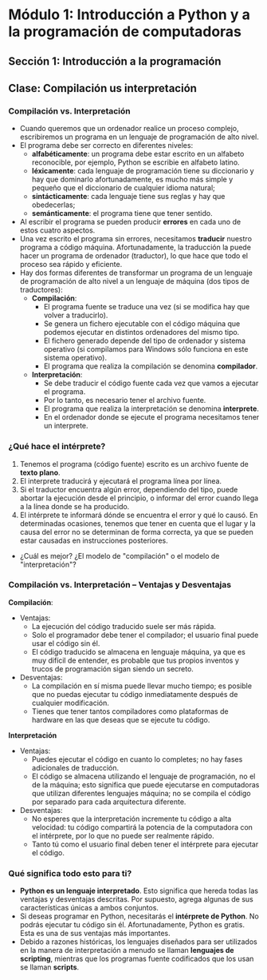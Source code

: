 # Módulo 1: Introducción a Python y a la programación de computadoras
## Sección 1: Introducción a la programación
## Clase: Compilación us interpretación

### Compilación vs. Interpretación

* Cuando queremos que un ordenador realice un proceso complejo, escribiremos un programa en un lenguaje de programación de alto nivel.
* El programa debe ser correcto en diferentes niveles:
    * **alfabéticamente**: un programa debe estar escrito en un alfabeto reconocible, por ejemplo, Python se escribie en alfabeto latino.
    * **léxicamente**: cada lenguaje de programación tiene su diccionario y hay que dominarlo afortunadamente, es mucho más simple y pequeño que el diccionario de cualquier idioma natural;
    * **sintácticamente**: cada lenguaje tiene sus reglas y hay que obedecerlas;
    * **semánticamente**:  el programa tiene que tener sentido.
* Al escribir el programa se pueden producir **errores** en cada uno de estos cuatro aspectos.
* Una vez escrito el programa sin errores, necesitamos **traducir** nuestro programa a código máquina. Afortunadamente, la traducción la puede hacer un programa de ordenador (traductor), lo que hace que todo el proceso sea rápido y eficiente. 
* Hay dos formas diferentes de transformar un programa de un lenguaje de programación de alto nivel a un lenguaje de máquina (dos tipos de traductores):
    * **Compilación**: 
        * El programa fuente se traduce una vez (si se modifica hay que volver a traducirlo). 
        * Se genera un fichero ejecutable con el código máquina que podemos ejecutar en distintos ordenadores del mismo tipo. 
        * El fichero generado depende del tipo de ordenador y sistema operativo (si compilamos para Windows sólo funciona en este sistema operativo).
        * El programa que realiza la compilación se denomina **compilador**.
    * **Interpretación**: 
        * Se debe traducir el código fuente cada vez que vamos a ejecutar el programa.
        * Por lo tanto, es necesario tener el archivo fuente.
        * El programa que realiza la interpretación se denomina **interprete**.
        * En el ordenador donde se ejecute el programa necesitamos tener un interprete.

### ¿Qué hace el intérprete?

1. Tenemos el programa (código fuente) escrito es un archivo fuente de **texto plano**.
2. El interprete traducirá y ejecutará el programa línea por línea.
3. Si el traductor encuentra algún error, dependiendo del tipo, puede abortar la ejecución desde el principio, o informar del error cuando llega a la línea donde se ha producido.
4. El intérprete te informará dónde se encuentra el error y qué lo causó. En determinadas ocasiones, tenemos que tener en cuenta que el lugar y la causa del error no se determinan de forma correcta, ya que se pueden estar causadas en instrucciones posteriores.

* ¿Cuál es mejor? ¿El modelo de "compilación" o el modelo de "interpretación"?

### Compilación vs. Interpretación – Ventajas y Desventajas

**Compilación**:
* Ventajas:
    * La ejecución del código traducido suele ser más rápida.
    * Solo el programador debe tener el compilador; el usuario final puede usar el código sin él.
    * El código traducido se almacena en lenguaje máquina, ya que es muy difícil de entender, es probable que tus propios inventos y trucos de programación sigan siendo un secreto.
* Desventajas:
    * La compilación en sí misma puede llevar mucho tiempo; es posible que no puedas ejecutar tu código inmediatamente después de cualquier modificación.
    * Tienes que tener tantos compiladores como plataformas de hardware en las que deseas que se ejecute tu código.

**Interpretación**
* Ventajas:
    * Puedes ejecutar el código en cuanto lo completes; no hay fases adicionales de traducción.
    * El código se almacena utilizando el lenguaje de programación, no el de la máquina; esto significa que puede ejecutarse en computadoras que utilizan diferentes lenguajes máquina; no se compila el código por separado para cada arquitectura diferente.
* Desventajas:
    * No esperes que la interpretación incremente tu código a alta velocidad: tu código compartirá la potencia de la computadora con el intérprete, por lo que no puede ser realmente rápido.
    * Tanto tú como el usuario final deben tener el intérprete para ejecutar el código.

### Qué significa todo esto para ti?

* **Python es un lenguaje interpretado**. Esto significa que hereda todas las ventajas y desventajas descritas. Por supuesto, agrega algunas de sus características únicas a ambos conjuntos.
* Si deseas programar en Python, necesitarás el **intérprete de Python**. No podrás ejecutar tu código sin él. Afortunadamente, Python es gratis. Esta es una de sus ventajas más importantes.
* Debido a razones históricas, los lenguajes diseñados para ser utilizados en la manera de interpretación a menudo se llaman **lenguajes de scripting**, mientras que los programas fuente codificados que los usan se llaman **scripts**.